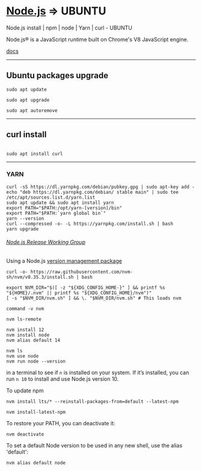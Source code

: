 # [Node.js](https://nodejs.org/en/) => UBUNTU
Node.js install | npm | node | Yarn | curl - UBUNTU

Node.js® is a JavaScript runtime built on Chrome's V8 JavaScript engine.

[docs](https://tom2kota.github.io/nodejs/)

--------

## Ubuntu packages upgrade 
```
sudo apt update

sudo apt upgrade

sudo apt autoremove

```

-------------------

## curl install
```

sudo apt install curl

```

-------------------

### YARN

```
curl -sS https://dl.yarnpkg.com/debian/pubkey.gpg | sudo apt-key add -
echo "deb https://dl.yarnpkg.com/debian/ stable main" | sudo tee /etc/apt/sources.list.d/yarn.list
sudo apt update && sudo apt install yarn
export PATH="$PATH:/opt/yarn-[version]/bin"
export PATH="$PATH:`yarn global bin`"
yarn --version
curl --compressed -o- -L https://yarnpkg.com/install.sh | bash
yarn upgrade
```

###### [Node.js Release Working Group](https://github.com/nodejs/Release#nodejs-release-working-group)

Using a Node.js [version management package](https://github.com/nvm-sh/nvm)

``` 
curl -o- https://raw.githubusercontent.com/nvm-sh/nvm/v0.35.3/install.sh | bash

export NVM_DIR="$([ -z "${XDG_CONFIG_HOME-}" ] && printf %s "${HOME}/.nvm" || printf %s "${XDG_CONFIG_HOME}/nvm")"
[ -s "$NVM_DIR/nvm.sh" ] && \. "$NVM_DIR/nvm.sh" # This loads nvm

command -v nvm

nvm ls-remote

nvm install 12
nvm install node
nvm alias default 14

nvm ls
nvm use node
nvm run node --version
```

in a terminal to see if ```n``` is installed on your system. If it’s installed, 
you can run ```n 10``` to install and use Node.js version 10.

To update npm
```
nvm install lts/* --reinstall-packages-from=default --latest-npm

nvm install-latest-npm
```

To restore your PATH, you can deactivate it:
```
nvm deactivate
```

To set a default Node version to be used in any new shell, use the alias 'default':
```
nvm alias default node
```



```

```



```

```

